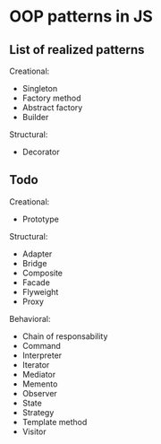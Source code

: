 # OOP patterns in JS

## List of realized patterns

Creational:

* Singleton
* Factory method
* Abstract factory
* Builder

Structural:

* Decorator

## Todo

Creational:

* Prototype

Structural:

* Adapter
* Bridge
* Composite
* Facade
* Flyweight
* Proxy

Behavioral:

* Chain of responsability
* Command
* Interpreter
* Iterator
* Mediator
* Memento
* Observer
* State
* Strategy
* Template method
* Visitor
